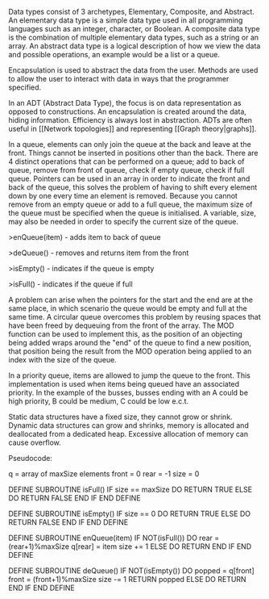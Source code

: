 
Data types consist of 3 archetypes, Elementary, Composite, and Abstract. An elementary data type is a simple data type used in all programming languages such as an integer, character, or Boolean. A composite data type is the combination of multiple elementary data types, such as a string or an array. An abstract data type is a logical description of how we view the data and possible operations, an example would be a list or a queue. 


Encapsulation is used to abstract the data from the user. Methods are used to allow the user to interact with data in ways that the programmer specified.

In an ADT (Abstract Data Type), the focus is on data representation as opposed to constructions. An encapsulation is created around the data, hiding information. Efficiency is always lost in abstraction. ADTs are often useful in [[Network topologies]] and representing [[Graph theory|graphs]].


In a queue, elements can only join the queue at the back and leave at the front. Things cannot be inserted in positions other than the back. There are 4 distinct operations that can be performed on a queue; add to back of queue, remove from front of queue, check if empty queue, check if full queue. Pointers can be used in an array in order to indicate the front and back of the queue, this solves the problem of having to shift every element down by one every time an element is removed. Because you cannot remove from an empty queue or add to a full queue, the maximum size of the queue must be specified when the queue is initialised. A variable, size, may also be needed in order to specify the current size of the queue.

\>enQueue(item) - adds item to back of queue

\>deQueue() - removes and returns item from the front

\>isEmpty() - indicates if the queue is empty

\>isFull() - indicates if the queue if full

A problem can arise when the pointers for the start and the end are at the same place, in which scenario the queue would be empty and full at the same time. A circular queue overcomes this problem by reusing spaces that have been freed by dequeuing from the front of the array. The MOD function can be used to implement this, as the position of an objecting being added wraps around the "end" of the queue to find a new position, that position being the result from the MOD operation being applied to an index with the size of the queue. 

In a priority queue, items are allowed to jump the queue to the front. This implementation is used when items being queued have an associated priority. In the example of the busses, busses ending with an A could be high priority, B could be medium, C could be low e.c.t. 

Static data structures have a fixed size, they cannot grow or shrink. Dynamic data structures can grow and shrinks, memory is allocated and deallocated from a dedicated heap. Excessive allocation of memory can cause overflow.



Pseudocode:

q = array of maxSize elements
front = 0
rear = -1
size = 0

DEFINE SUBROUTINE isFull()
	IF size == maxSize DO
		RETURN TRUE
	ELSE DO
		RETURN FALSE
	END IF
END DEFINE


DEFINE SUBROUTINE isEmpty()
	IF size == 0 DO
		RETURN TRUE
	ELSE DO 
		RETURN FALSE
	END IF
END DEFINE

DEFINE SUBROUTINE enQueue(item)
	IF NOT(isFull()) DO
		rear = (rear+1)%maxSize
		q[rear] = item
		size += 1
	ELSE DO
		RETURN
	END IF
END DEFINE

DEFINE SUBROUTINE deQueue()
	IF NOT(isEmpty()) DO
		popped = q[front]
		front = (front+1)%maxSize
		size -= 1
		RETURN popped
	ELSE DO
		RETURN
	END IF
END DEFINE
